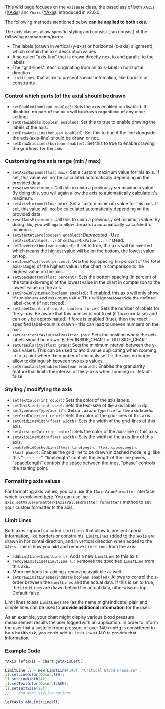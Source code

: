This wiki page focuses on the `AxisBase` class, the baseclass of both `XAxis` ([XAxis](https://github.com/PhilJay/MPAndroidChart/wiki/XAxis)) and `YAxis` ([YAxis](https://github.com/PhilJay/MPAndroidChart/wiki/YAxis)). Introduced in v2.0.0

The following methods mentioned below **can be applied to both axes**.

The axis classes allow specific styling and consist (can consist) of the following components/parts:
 - The labels (drawn in vertical (y-axis) or horizontal (x-axis) alignment), which contain the axis description values
 - A so called "axis-line" that is drawn directly next to and parallel to the labels
 - The "grid-lines", each originating from an axis-label in horizontal direction
 - `LimitLines`, that allow to present special infomation, like borders or constraints

### Control which parts (of the axis) should be drawn
 - <code>setEnabled(boolean enabled)</code>: Sets the axis enabled or disabled. If disabled, no part of the axis will be drawn regardless of any other settings.
 - <code>setDrawLabels(boolean enabled)</code>: Set this to true to enable drawing the labels of the axis.
 - <code>setDrawAxisLine(boolean enabled)</code>: Set this to true if the line alongside the axis (axis-line) should be drawn or not.
 - <code>setDrawGridLines(boolean enabled)</code>:  Set this to true to enable drawing the grid lines for the axis.

### Customizing the axis range (min / max)
 - <code>setAxisMaximum(float max)</code>: Set a custom maximum value for this axis. If set, this value will not be calculated automatically depending on the provided data. 
 - <code>resetAxisMaximum()</code>: Call this to undo a previously set maximum value. By doing this, you will again allow the axis to automatically calculate it's maximum.
 - <code>setAxisMinimum(float min)</code>: Set a custom minimum value for this axis. If set, this value will not be calculated automatically depending on the provided data. 
 - <code>resetAxisMinimum()</code>: Call this to undo a previously set minimum value. By doing this, you will again allow the axis to automatically calculate it's minimum.
 - <code>setStartAtZero(boolean enabled)</code>: _Deprecated_ - Use `setAxisMinValue(...)` or `setAxisMaxValue(...)` instead.
 - <code>setInverted(boolean enabled)</code>: If set to true, this axis will be inverted which means the highest value will be on the bottom, the lowest value on top.
 - <code>setSpaceTop(float percent)</code>: Sets the top spacing (in percent of the total axis-range) of the highest value in the chart in comparison to the highest value on the axis. 
 - <code>setSpaceBottom(float percent)</code>: Sets the bottom spacing (in percent of the total axis-range) of the lowest value in the chart in comparison to the lowest value on the axis. 
 - <code>setShowOnlyMinMax(boolean enabled)</code>: If enabled, this axis will only show it's minimum and maximum value. This will ignore/override the defined label-count (if not forced).
 - <code>setLabelCount(int count, boolean force)</code>: Sets the number of labels for the y-axis. Be aware that this number is not fixed (if force == false) and can only be approximated. If force is enabled (true), then the exact specified label-count is drawn - this can lead to uneven numbers on the axis.
 - <code>setPosition(YAxisLabelPosition pos)</code>: Sets the position where the axis-labels should be drawn. Either INSIDE_CHART or OUTSIDE_CHART.
 - <code>setGranularity(float gran)</code>: Sets the minimum interval between the y-axis values. This can be used to avoid value duplicating when zooming in to a point where the number of decimals set for the axis no longer allow to distinguish between two axis values. 
 - <code>setGranularityEnabled(boolean enabled)</code>: Enables the granularity feature that limits the interval of the y-axis when zooming in. Default: false

### Styling / modifying the axis
 - <code>setTextColor(int color)</code>: Sets the color of the axis labels.
 - <code>setTextSize(float size)</code>: Sets the text-size of the axis labels in dp.
 - <code>setTypeface(Typeface tf)</code>: Sets a custom `Typeface` for the axis labels.
 - <code>setGridColor(int color)</code>: Sets the color of the grid-lines of this axis.
 - <code>setGridLineWidth(float width)</code>: Sets the width of the grid-lines of this axis.
 - <code>setAxisLineColor(int color)</code>: Sets the color of the axis-line of this axis.
 - <code>setAxisLineWidth(float width)</code>: Sets the width of the axis-line of this axis.
 - <code>enableGridDashedLine(float lineLength, float spaceLength, float phase)</code>: Enables the grid line to be drawn in dashed mode, e.g. like this "- - - - - -". "lineLength" controls the length of the line pieces, "spaceLength" controls the space between the lines, "phase" controls the starting point.

### Formatting axis values

For formatting axis values, you can use the `IAxisValueFormatter` interface, which is explained [here](https://github.com/PhilJay/MPAndroidChart/wiki/The-AxisValueFormatter-interface). You can use the `axis.setValueFormatter(IAxisValueFormatter formatter)` method to set your custom formatter to the axis.

### Limit Lines

Both axes support so called `LimitLines` that allow to present special information, like borders or constraints. `LimitLines` added to the `YAxis` are drawn in horizontal direction, and in vertical direction when added to the `XAxis`. This is how you add and remove `LimitLines` from the axis:

- <code>addLimitLine(LimitLine l)</code>: Adds a new `LimitLine` to this axis.
- <code>removeLimitLine(LimitLine l)</code>: Removes the specified `LimitLine` from this axis.
- More methods for adding / removing available as well.
- <code>setDrawLimitLinesBehindData(boolean enabled)</code>: Allows to control the z-order between the `LimitLines` and the actual data. If this is set to true, the `LimitLines` are drawn behind the actual data, otherwise on top. Default: false

Limit lines (class `LimitLine`) are (as the name might indicate) plain and simple lines can be used to **provide additional information** for the user. 

As an example, your chart might display various blood pressure measurement results the user logged with an application. In order to inform the user that a systolic blood pressure of over 140 mmHg is considered to be a health risk, you could add a `LimitLine` at 140 to provide that information.

### Example Code
```java
YAxis leftAxis = chart.getAxisLeft();

LimitLine ll = new LimitLine(140f, "Critical Blood Pressure");
ll.setLineColor(Color.RED);
ll.setLineWidth(4f);
ll.setTextColor(Color.BLACK);
ll.setTextSize(12f);
// .. and more styling options

leftAxis.addLimitLine(ll);
```